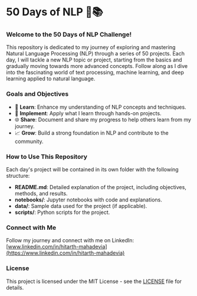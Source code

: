 # 50 Days of NLP 🚀📚

### Welcome to the 50 Days of NLP Challenge!

This repository is dedicated to my journey of exploring and mastering Natural Language Processing (NLP) through a series of 50 projects. Each day, I will tackle a new NLP topic or project, starting from the basics and gradually moving towards more advanced concepts. Follow along as I dive into the fascinating world of text processing, machine learning, and deep learning applied to natural language.

### Goals and Objectives

- 📘 **Learn**: Enhance my understanding of NLP concepts and techniques.
- 🔧 **Implement**: Apply what I learn through hands-on projects.
- 🌐 **Share**: Document and share my progress to help others learn from my journey.
- 📈 **Grow**: Build a strong foundation in NLP and contribute to the community.

### How to Use This Repository

Each day's project will be contained in its own folder with the following structure:

- **README.md**: Detailed explanation of the project, including objectives, methods, and results.
- **notebooks/**: Jupyter notebooks with code and explanations.
- **data/**: Sample data used for the project (if applicable).
- **scripts/**: Python scripts for the project.

### Connect with Me

Follow my journey and connect with me on LinkedIn: [www.linkedin.com/in/hitarth-mahadevia](https://www.linkedin.com/in/hitarth-mahadevia)

### License

This project is licensed under the MIT License - see the [LICENSE](LICENSE) file for details.
